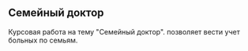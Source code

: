 ## Семейный доктор
Курсовая работа на тему "Семейный доктор". позволяет вести учет больных по семьям.
